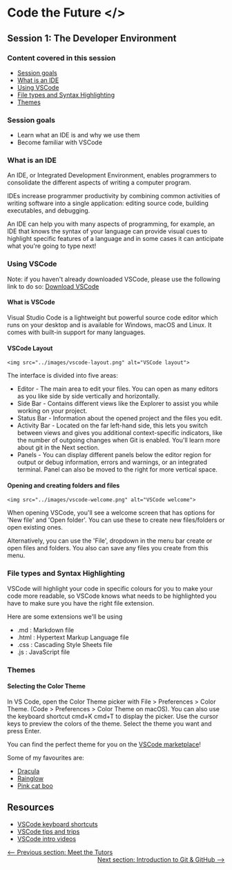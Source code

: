 # Code the Future </>

## Session 1: The Developer Environment

### Content covered in this session

- [Session goals](#Session-goals)
- [What is an IDE](#What-is-an-IDE)
- [Using VSCode](#Using-VSCode)
- [File types and Syntax Highlighting](#File-types-and-Syntax-Highlighting)
- [Themes](#Themes)

### Session goals

- Learn what an IDE is and why we use them
- Become familiar with VSCode

### What is an IDE

An IDE, or Integrated Development Environment, enables programmers to consolidate the different aspects of writing a computer program.

IDEs increase programmer productivity by combining common activities of writing software into a single application: editing source code, building executables, and debugging.

An IDE can help you with many aspects of programming, for example, an IDE that knows the syntax of your language can provide visual cues to highlight specific features of a language and in some cases it can anticipate what you're going to type next!

### Using VSCode

Note: if you haven't already downloaded VSCode, please use the following link to do so: [Download VSCode](https://code.visualstudio.com/)

#### What is VSCode

Visual Studio Code is a lightweight but powerful source code editor which runs on your desktop and is available for Windows, macOS and Linux. It comes with built-in support for many languages.

#### VSCode Layout

```
<img src="../images/vscode-layout.png" alt="VSCode layout">
```

The interface is divided into five areas:

- Editor - The main area to edit your files. You can open as many editors as you like side by side vertically and horizontally.
- Side Bar - Contains different views like the Explorer to assist you while working on your project.
- Status Bar - Information about the opened project and the files you edit.
- Activity Bar - Located on the far left-hand side, this lets you switch between views and gives you additional context-specific indicators, like the number of outgoing changes when Git is enabled. You'll learn more about git in the Next section.
- Panels - You can display different panels below the editor region for output or debug information, errors and warnings, or an integrated terminal. Panel can also be moved to the right for more vertical space.

#### Opening and creating folders and files

```
<img src="../images/vscode-welcome.png" alt="VSCode welcome">
```

When opening VSCode, you'll see a welcome screen that has options for 'New file' and 'Open folder'. You can use these to create new files/folders or open existing ones.

Alternatively, you can use the 'File', dropdown in the menu bar create or open files and folders. You also can save any files you create from this menu.

### File types and Syntax Highlighting

VSCode will highlight your code in specific colours for you to make your code more readable, so VSCode knows what needs to be highlighted you have to make sure you have the right file extension.

Here are some extensions we'll be using

- .md : Markdown file
- .html : Hypertext Markup Language file
- .css : Cascading Style Sheets file
- .js : JavaScript file

### Themes

#### Selecting the Color Theme

In VS Code, open the Color Theme picker with File > Preferences > Color Theme. (Code > Preferences > Color Theme on macOS).
You can also use the keyboard shortcut cmd+K cmd+T to display the picker.
Use the cursor keys to preview the colors of the theme.
Select the theme you want and press Enter.

You can find the perfect theme for you on the [VSCode marketplace](https://marketplace.visualstudio.com/search?target=VSCode&category=Themes&sortBy=Installs)!

Some of my favourites are:

- [Dracula](https://marketplace.visualstudio.com/items?itemName=dracula-theme.theme-dracula)
- [Rainglow](https://marketplace.visualstudio.com/items?itemName=daylerees.rainglow)
- [Pink cat boo](https://marketplace.visualstudio.com/items?itemName=ftsamoyed.theme-pink-cat-boo)

## Resources

- [VSCode keyboard shortcuts](https://code.visualstudio.com/assets/docs/getstarted/tips-and-tricks/KeyboardReferenceSheet.png)
- [VSCode tips and trips](https://code.visualstudio.com/docs/getstarted/tips-and-tricks)
- [VSCode intro videos](https://code.visualstudio.com/docs/getstarted/introvideos)

<div style="width: 100%">
<a href='Meet_the_tutors.md' ><-- Previous section: Meet the Tutors</a>
<div align="right"><a  href='intro_to_github.md'>Next section: Introduction to Git & GitHub --></a></div>
</div>
